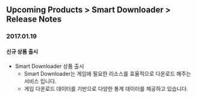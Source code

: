 ## Upcoming Products > Smart Downloader > Release Notes

### 2017.01.19
#### 신규 상품 출시
* Smart Downloader 상품 출시
    * Smart Downloader는 게임에 필요한 리소스를 효율적으로 다운로드 해주는 서비스 입니다.
    * 게임 다운로드 데이터를 기반으로 다양한 통계 데이터를 제공하고 있습니다.
